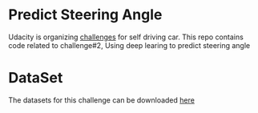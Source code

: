 # Predict Steering Angle
Udacity is organizing [challenges](https://www.udacity.com/self-driving-car) for self driving car. 
This repo contains code related to challenge#2, Using deep learing to predict steering angle

# DataSet
The datasets for this challenge can be downloaded [here](https://github.com/udacity/self-driving-car)


















